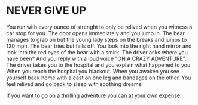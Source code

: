 # NEVER GIVE UP

You run with every ounce of strenght to only be relived when you witness a car stop for you. The door opens immediately and you jump in. The bear manages to grab on but the young lady steps on the breaks and jumps to 120 mph. The bear tries but falls off. You look into the right hand mirror and look into the red eyes of the bear with a smirk. The driver asks where you have been? And you reply with a loud voice "ON A CRAZY ADVENTURE". The driver takes you to the hospital and you explain what happened to you. When you reach the hospital you blackout. When you awaken you see yourself back home with a cast on one leg and bandages on the other. You feel relived and go back to sleep with soothing dreams.

[If you want to go on a thrilling adventure you can at your own expense](../Home.md).